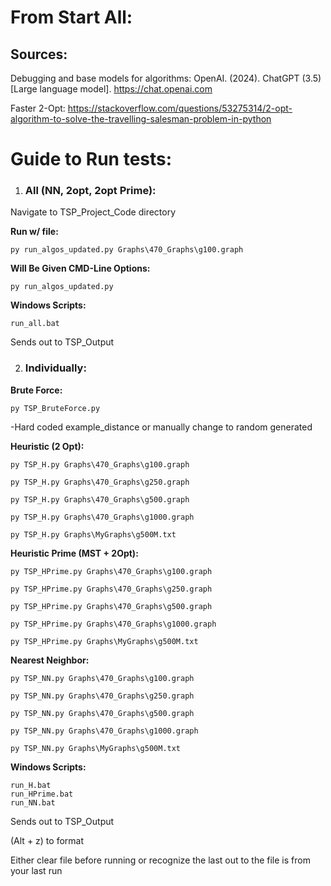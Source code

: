 # From Start All:

## Sources:
Debugging and base models for algorithms: OpenAI. (2024). ChatGPT (3.5) [Large language model]. https://chat.openai.com

Faster 2-Opt: https://stackoverflow.com/questions/53275314/2-opt-algorithm-to-solve-the-travelling-salesman-problem-in-python

# Guide to Run tests:

1. ### All (NN, 2opt, 2opt Prime):

Navigate to TSP_Project_Code directory

**Run w/ file:** 

    py run_algos_updated.py Graphs\470_Graphs\g100.graph

**Will Be Given CMD-Line Options:**

    py run_algos_updated.py

**Windows Scripts:**

    run_all.bat

Sends out to TSP_Output

2. ### Individually: 

**Brute Force:** 

    py TSP_BruteForce.py

-Hard coded example_distance or manually change to random generated

**Heuristic (2 Opt):** 

    py TSP_H.py Graphs\470_Graphs\g100.graph

    py TSP_H.py Graphs\470_Graphs\g250.graph

    py TSP_H.py Graphs\470_Graphs\g500.graph

    py TSP_H.py Graphs\470_Graphs\g1000.graph

    py TSP_H.py Graphs\MyGraphs\g500M.txt 


**Heuristic Prime (MST + 2Opt):** 

    py TSP_HPrime.py Graphs\470_Graphs\g100.graph

    py TSP_HPrime.py Graphs\470_Graphs\g250.graph

    py TSP_HPrime.py Graphs\470_Graphs\g500.graph

    py TSP_HPrime.py Graphs\470_Graphs\g1000.graph

    py TSP_HPrime.py Graphs\MyGraphs\g500M.txt 

**Nearest Neighbor:** 

    py TSP_NN.py Graphs\470_Graphs\g100.graph  

    py TSP_NN.py Graphs\470_Graphs\g250.graph  

    py TSP_NN.py Graphs\470_Graphs\g500.graph  

    py TSP_NN.py Graphs\470_Graphs\g1000.graph  

    py TSP_NN.py Graphs\MyGraphs\g500M.txt 

**Windows Scripts:** 

    run_H.bat
    run_HPrime.bat
    run_NN.bat

Sends out to TSP_Output

(Alt + z) to format

Either clear file before running or recognize the last out to the file is
from your last run
